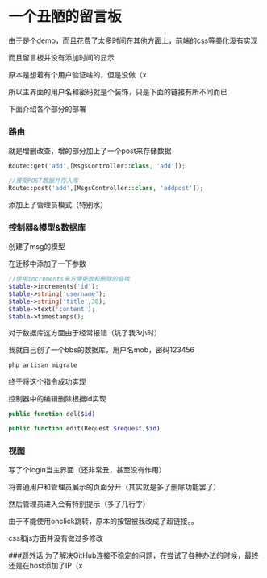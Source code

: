 # 一个丑陋的留言板

由于是个demo，而且花费了太多时间在其他方面上，前端的css等美化没有实现

而且留言板并没有添加时间的显示



原本是想着有个用户验证啥的，但是没做（x

所以主界面的用户名和密码就是个装饰，只是下面的链接有所不同而已



下面介绍各个部分的部署



### 路由

就是增删改查，增的部分加上了一个post来存储数据

```php
Route::get('add',[MsgsController::class, 'add']);

//接受POST数据并存入库
Route::post('add',[MsgsController::class, 'addpost']);

```



添加上了管理员模式（特别水）



### 控制器&模型&数据库

创建了msg的模型

在迁移中添加了一下参数

```php
//使用increments来方便更改和删除的查找
$table->increments('id');
$table->string('username');
$table->string('title',30);
$table->text('content');
$table->timestamps();
```



对于数据库这方面由于经常报错（坑了我3小时）

我就自己创了一个bbs的数据库，用户名mob，密码123456

```bash
php artisan migrate
```

终于将这个指令成功实现



控制器中的编辑删除根据id实现

```php
public function del($id)

public function edit(Request $request,$id)
```



### 视图

写了个login当主界面（还非常丑，甚至没有作用）

将普通用户和管理员展示的页面分开（其实就是多了删除功能罢了）

然后管理员进入会有特别提示（多了几行字）



由于不能使用onclick跳转，原本的按钮被我改成了超链接。。

css和js方面并没有做过多修改

###题外话
为了解决GitHub连接不稳定的问题，在尝试了各种办法的时候，最终还是在host添加了IP（x
